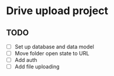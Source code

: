 # Drive upload project


## TODO

- [ ] Set up database and data model
- [ ] Move folder open state to URL
- [ ] Add auth
- [ ] Add file uploading